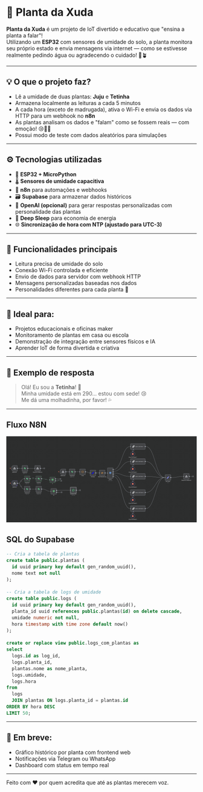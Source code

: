 # 🌱 Planta da Xuda

**Planta da Xuda** é um projeto de IoT divertido e educativo que "ensina a planta a falar"!  
Utilizando um **ESP32** com sensores de umidade do solo, a planta monitora seu próprio estado e envia mensagens via internet — como se estivesse realmente pedindo água ou agradecendo o cuidado! 💬🪴

---

## 💡 O que o projeto faz?

- Lê a umidade de duas plantas: **Juju** e **Tetinha**
- Armazena localmente as leituras a cada 5 minutos
- A cada hora (exceto de madrugada), ativa o Wi-Fi e envia os dados via HTTP para um webhook no **n8n**
- As plantas analisam os dados e "falam" como se fossem reais — com emoção! 😢🌿💧
- Possui modo de teste com dados aleatórios para simulações

---

## ⚙️ Tecnologias utilizadas

- 🧠 **ESP32 + MicroPython**
- 🌡️ **Sensores de umidade capacitiva**
- 🔄 **n8n** para automações e webhooks
- 🗃️ **Supabase** para armazenar dados históricos
- 🤖 **OpenAI (opcional)** para gerar respostas personalizadas com personalidade das plantas
- 🔋 **Deep Sleep** para economia de energia
- 🌐 **Sincronização de hora com NTP (ajustado para UTC-3)**

---

## 🔧 Funcionalidades principais

- Leitura precisa de umidade do solo
- Conexão Wi-Fi controlada e eficiente
- Envio de dados para servidor com webhook HTTP
- Mensagens personalizadas baseadas nos dados
- Personalidades diferentes para cada planta 🌸

---

## 🎯 Ideal para:

- Projetos educacionais e oficinas maker
- Monitoramento de plantas em casa ou escola
- Demonstração de integração entre sensores físicos e IA
- Aprender IoT de forma divertida e criativa

---

## 📸 Exemplo de resposta

> Olá! Eu sou a **Tetinha**! 🌱  
> Minha umidade está em 290... estou com sede! 😢  
> Me dá uma molhadinha, por favor! 💦

---

## Fluxo N8N
![Descrição da imagem](assets/img/fluxo.png)

## SQL do Supabase
```SQL
-- Cria a tabela de plantas
create table public.plantas (
  id uuid primary key default gen_random_uuid(),
  nome text not null
);

-- Cria a tabela de logs de umidade
create table public.logs (
  id uuid primary key default gen_random_uuid(),
  planta_id uuid references public.plantas(id) on delete cascade,
  umidade numeric not null,
  hora timestamp with time zone default now()
);

create or replace view public.logs_com_plantas as
select
  logs.id as log_id,
  logs.planta_id,
  plantas.nome as nome_planta,
  logs.umidade,
  logs.hora
from
  logs 
  JOIN plantas ON logs.planta_id = plantas.id
ORDER BY hora DESC
LIMIT 50;

```

---
## 📁 Em breve:

- Gráfico histórico por planta com frontend web
- Notificações via Telegram ou WhatsApp
- Dashboard com status em tempo real

---

Feito com ❤️ por quem acredita que até as plantas merecem voz.